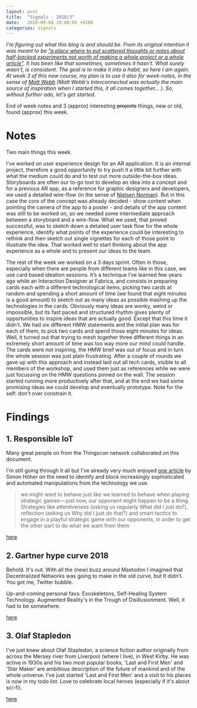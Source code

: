 ```yaml
---
layout: post
title:  "Signals - 2018/3"
date:   2018-09-04 19:08:05 +0100
categories: signals
---
```


*I'm figuring out what this blog is and should be. From its original intention it was meant to be ["a place where to put scattered thoughts or notes about half-backed experiments not worth of making a whole project or a whole article"](https://orgonomyproductions.info/notes/2016/09/11/welcome.html). It has been like that sometimes, sometimes it hasn't. What surely wasn't, is consistent. The goal is to make it into a habit, so here I am again. At week 3 of this new course, my plan is to use it also for week-notes, in the sense of [Matt Webb](https://medium.com/job-garden/a-pre-history-of-weeknotes-plus-why-i-write-them-and-perhaps-why-you-should-too-week-16-31a4a5cbf7b0) (Matt Webb's Interconnected was actually the main source of inspiration when I started this, it all comes together... ). So, without further ado, let's get started.*

End of week notes and 3 (approx) interesting ~~projects~~ things, new or old, found (approx) this week.

# Notes

Two main things this week.

I’ve worked on user experience design for an AR application. It is an internal project, therefore a good opportunity to try push it a little bit further with what the medium could do and to test out more outside-the-box ideas. Storyboards are often our to-go tool to develop an idea into a concept and for a previous AR app, as a reference for graphic designers and developers, we used a detailed wire-flow (in the sense of [Nielsen Norman](https://www.nngroup.com/articles/wireflows/)). But in this case the core of the concept was already decided - show content when pointing the camera of the app to a poster - and details of the app content was still to be worked on, so we needed some intermediate approach between a storyboard and a wire-flow. What we used, that proved successful, was to sketch down a detailed user task flow for the whole experience, identify what points of the experience could be interesting to rethink and then sketch out single vignettes for each of those point to illustrate the idea. That worked well to start thinking about the app experience as a whole and to present our ideas to the team.

The rest of the week we worked on a 3 days sprint. Often in those, especially when there are people from different teams like in this case, we use card based ideation sessions. It’s a technique I’ve learned few years ago while an Interaction Designer at Fabrica, and consists in preparing cards each with a different technological items, picking two cards at random and spending a short amount of time (we found that eight minutes is a good amount) to sketch out as many ideas as possible mashing up the technologies in the cards. Obviously many ideas are wonky, weird or impossible, but its fast paced and structured rhythm gives plenty of opportunities to inspire ideas that are actually good. Except that this time it didn’t. We had six different HMW statements and the initial plan was for each of them, to pick two cards and spend those eight minutes for ideas. Well, it turned out that trying to mesh together three different things in an extremely short amount of time was too way more our mind could handle. The cards were not inspiring, the HMW brief was out of focus and in turn the whole session was just plain frustrating. After a couple of rounds we gave up with this approach and instead laid out all tech cards, visible to all members of the workshop, and used them just as references while we were just focussing on the HMW questions pinned on the wall. The session started running more productively after that, and at the end we had some promising ideas we could develop and eventually prototype. Note for the self: don't over constrain it.



# Findings

## 1. Responsible IoT

Many great people on from the Thingscon network collaborated on this document.

I'm still going through it all but I've already very much enjoyed [one article](https://medium.com/the-state-of-responsible-internet-of-things-iot/controlling-machines-ai-intentions-and-games-and-in-the-iot-670250a50c2) by Simon Höher on the need to identify and block increasingly sophisticated and automated manipulations from the technology we use.

> we might want to behave just like we learned to behave when playing strategic games — just now, our opponent might happen to be a thing. Strategies like attentiveness (asking us regularly What did I just do?), reflection (asking us Why did I just do that?) and smart tactics to engage in a playful strategic game with our opponents, in order to get the other part to do what we want from them


[here](https://www.thingscon.com/the-state-of-responsible-iot-2017)

## 2. Gartner hype curve 2018

Behold. It's out. With all the (new) buzz around Mastodon I imagined that Decentralized Networks was going to make in the old curve, but It didn't. You got me, Twitter bubble.

Up-and-coming personal favs: Exoskeletons, Self-Healing System Technology. Augmented Reality's in the Trough of Disillusionment. Well, it had to be somewhere.

[here](https://www.gartner.com/en/newsroom/press-releases/2018-08-20-gartner-identifies-five-emerging-technology-trends-that-will-blur-the-lines-between-human-and-machine)

## 3. Olaf Stapledon

I've just knew about Olaf Stapledon, a science fiction author originally from across the Mersey river from Liverpool (where I live), in West Kirby. He was active in 1930s and his two most popular books, 'Last and First Men' and 'Star Maker' are ambitious description of the future of mankind and of the whole universe. I've just started 'Last and First Men' and a visit to his places is now in my todo list. Love to celebrate local heroes (especially if it's about sci-fi).

[here](https://en.wikipedia.org/wiki/Olaf_Stapledon)
